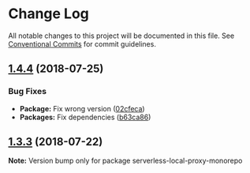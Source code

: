 # Change Log

All notable changes to this project will be documented in this file.
See [Conventional Commits](https://conventionalcommits.org) for commit guidelines.

## [1.4.4](https://github.com/useless-stuff/serverless-proxy/compare/v1.4.3...v1.4.4) (2018-07-25)


### Bug Fixes

* **Package:** Fix wrong version ([02cfeca](https://github.com/useless-stuff/serverless-proxy/commit/02cfeca))
* **Packages:** Fix dependencies ([b63ca86](https://github.com/useless-stuff/serverless-proxy/commit/b63ca86))




<a name="1.3.3"></a>
## [1.3.3](https://github.com/useless-stuff/serverless-local-proxy/compare/v1.3.2...v1.3.3) (2018-07-22)




**Note:** Version bump only for package serverless-local-proxy-monorepo
